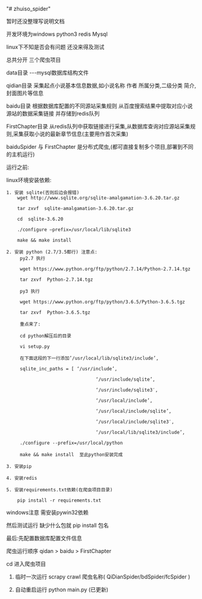 "# zhuiso_spider"

暂时还没整理写说明文档

开发环境为windows python3 redis Mysql

linux下不知是否会有问题  还没来得及测试

总共分开 三个爬虫项目

data目录 ---mysql数据库结构文件

qidian目录 采集起点小说基本信息数据,如小说名称 作者 所属分类,二级分类 简介,封面图片等信息

baidu目录 根据数据库配置的不同源站采集规则 从百度搜索结果中提取对应小说源站的数据采集链接 并存储到redis队列

FirstChapter目录 从redis队列中获取链接进行采集,从数据库查询对应源站采集规则,采集获取小说的最新章节信息(主要用作首次采集)

baiduSpider 与 FirstChapter 是分布式爬虫,(都可直接复制多个项目,部署到不同的主机运行)

运行之前:

linux环境安装依赖:

    1. 安装 sqlite(否则后边会报错)
        wget http://www.sqlite.org/sqlite-amalgamation-3.6.20.tar.gz

        tar zxvf  sqlite-amalgamation-3.6.20.tar.gz

        cd  sqlite-3.6.20

        ./configure –prefix=/usr/local/lib/sqlite3

        make && make install

    2. 安装 python (2.7/3.5都行) 注意点:
         py2.7 执行
         
         wget https://www.python.org/ftp/python/2.7.14/Python-2.7.14.tgz
         
         tar zxvf  Python-2.7.14.tgz

         py3 执行
         
         wget https://www.python.org/ftp/python/3.6.5/Python-3.6.5.tgz
         
         tar zxvf  Python-3.6.5.tgz

         重点来了:
         
         cd python解压后的目录
         
         vi setup.py
         
         在下面这段的下一行添加’/usr/local/lib/sqlite3/include’,
         
         sqlite_inc_paths = [ ‘/usr/include’,

                                     ‘/usr/include/sqlite’,

                                     ‘/usr/include/sqlite3′,

                                     ‘/usr/local/include’,

                                     ‘/usr/local/include/sqlite’,

                                     ‘/usr/local/include/sqlite3′,

                                     ‘/usr/local/lib/sqlite3/include’,

         ./configure --prefix=/usr/local/python

         make && make install  至此python安装完成

    3. 安装pip
    
    4. 安装redis
    
    5. 安装requirements.txt依赖(在爬虫项目目录)
    
        pip install -r requirements.txt

windows注意 需安装pywin32依赖

然后测试运行 缺少什么包就 pip install 包名

最后:先配置数据库配置文件信息


爬虫运行顺序 qidan > baidu > FirstChapter

cd 进入爬虫项目

1. 临时一次运行  scrapy crawl 爬虫名称( QiDianSpider/bdSpider/fcSpider )

2. 自动重启运行  python main.py (已更新)
